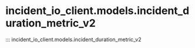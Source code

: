 # incident_io_client.models.incident_duration_metric_v2

::: incident_io_client.models.incident_duration_metric_v2
